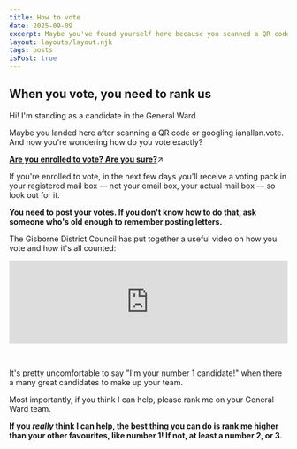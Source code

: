 ```yaml
---
title: How to vote
date: 2025-09-09
excerpt: Maybe you've found yourself here because you scanned a QR code or you googled ianallan.vote. And now you're wondering how do you vote exactly?
layout: layouts/layout.njk
tags: posts
isPost: true
---
```


## When you vote, you need to rank us 

Hi! I'm standing as a candidate in the General Ward.

Maybe you landed here after scanning a QR code or googling ianallan.vote. And now you're wondering how do you vote exactly?

**<a href="https://vote.nz/enrolling/enrol-or-update/enrol-or-update-online/" target="_blank">Are you enrolled to vote? Are you sure?</a>**&#8599;

If you're enrolled to vote, in the next few days you'll receive a voting pack in your registered mail box &mdash; not your email box, your actual mail box &mdash; so look out for it. 

**You need to post your votes. If you don't know how to do that, ask someone who's old enough to remember posting letters.**

The Gisborne District Council has put together a useful video on how you vote and how it's all counted:

<div class="video-container">
    <iframe width="100%" src="https://www.youtube.com/embed/tnYUyDcrYUM?si=n9TMCSKwxZLCsZU9" title="YouTube video player" frameborder="0" allow="accelerometer; autoplay; clipboard-write; encrypted-media; gyroscope; picture-in-picture; web-share" referrerpolicy="strict-origin-when-cross-origin" allowfullscreen></iframe>
</div>

&nbsp;

It's pretty uncomfortable to say "I'm your number 1 candidate!" when there a many great candidates to make up your team. 

Most importantly, if you think I can help, please rank me on your General Ward team. 

**If you *really* think I can help, the best thing you can do is rank me higher than your other favourites, like number 1! If not, at least a number 2, or 3.**